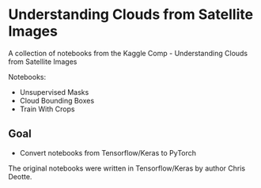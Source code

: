 # Understanding Clouds from Satellite Images

A collection of notebooks from the Kaggle Comp - Understanding Clouds from Satellite Images

Notebooks:
  - Unsupervised Masks
  - Cloud Bounding Boxes
  - Train With Crops

## Goal

- Convert notebooks from Tensorflow/Keras to PyTorch


The original notebooks were written in Tensorflow/Keras by author Chris Deotte.
